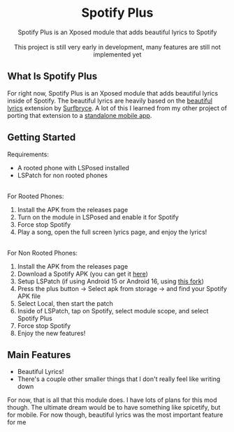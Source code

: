 <div align="center">
  
# Spotify Plus
Spotify Plus is an Xposed module that adds beautiful lyrics to Spotify<br/><br/>
This project is still very early in development, many features are still not implemented yet
</div>

## What Is Spotify Plus
For right now, Spotify Plus is an Xposed module that adds beautiful lyrics inside of Spotify. The beautiful lyrics are heavily based on the [beautiful lyrics](https://github.com/surfbryce/beautiful-lyrics) extension by [Surfbryce](https://github.com/surfbryce). A lot of this I learned from my other project of porting that extension to a [standalone mobile app](https://github.com/LeNerd46/beautiful-lyrics-mobile).

## Getting Started
Requirements:
* A rooted phone with LSPosed installed
* LSPatch for non rooted phones
<br/><br/>


For Rooted Phones:
1. Install the APK from the releases page
2. Turn on the module in LSPosed and enable it for Spotify
3. Force stop Spotify
4. Play a song, open the full screen lyrics page, and enjoy the lyrics!
<br/><br/>

For Non Rooted Phones:
1. Install the APK from the releases page
2. Download a Spotify APK (you can get it [here](https://spotify.en.uptodown.com/android/download))
3. Setup LSPatch (if using Android 15 or Android 16, using [this fork](https://github.com/JingMatrix/LSPatch))
4. Press the plus button -> Select apk from storage -> and find your Spotify APK file
5. Select Local, then start the patch
6. Inside of LSPatch, tap on Spotify, select module scope, and select Spotify Plus
7. Force stop Spotify
8. Enjoy the new features!

## Main Features
* Beautiful Lyrics!
* There's a couple other smaller things that I don't really feel like writing down

For now, that is all that this module does. I have lots of plans for this mod though. The ultimate dream would be to have something like spicetify, but for mobile. For now though, beautiful lyrics was the most important feature for me